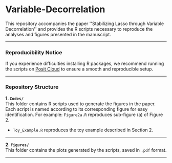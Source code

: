 # Variable-Decorrelation

This repository accompanies the paper ''Stabilizing Lasso through Variable Decorrelation'' and provides the R scripts necessary to reproduce the analyses and figures presented in the manuscript.

---

### Reproducibility Notice  

If you experience difficulties installing R packages, we recommend running the scripts on [Posit Cloud](https://posit.co/cloud/) to ensure a smooth and reproducible setup.

---

### Repository Structure  

**1. `Codes/`**  
This folder contains R scripts used to generate the figures in the paper.  
Each script is named according to its corresponding figure for easy identification. For example: `Figure2a.R` reproduces sub-figure (a) of Figure 2.

- `Toy_Example.R` reproduces the toy example described in Section 2.

---

**2. `Figures/`**  
This folder contains the plots generated by the scripts, saved in `.pdf` format. 

---



